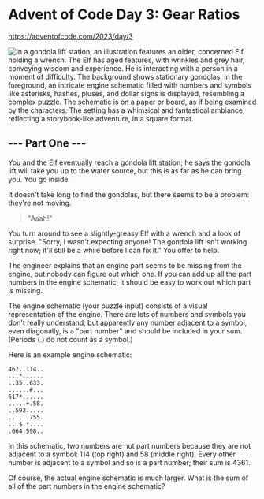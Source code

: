 # Advent of Code Day 3: Gear Ratios

https://adventofcode.com/2023/day/3

![In a gondola lift station, an illustration features an older, concerned Elf holding a wrench. The Elf has aged features, with wrinkles and grey hair, conveying wisdom and experience. He is interacting with a person in a moment of difficulty. The background shows stationary gondolas. In the foreground, an intricate engine schematic filled with numbers and symbols like asterisks, hashes, pluses, and dollar signs is displayed, resembling a complex puzzle. The schematic is on a paper or board, as if being examined by the characters. The setting has a whimsical and fantastical ambiance, reflecting a storybook-like adventure, in a square format.](DALLE.png)

## --- Part One ---

You and the Elf eventually reach a gondola lift station; he says the gondola lift will take you up to the water source, but this is as far as he can bring you. You go inside.

It doesn't take long to find the gondolas, but there seems to be a problem: they're not moving.

> "Aaah!"

You turn around to see a slightly-greasy Elf with a wrench and a look of surprise. "Sorry, I wasn't expecting anyone! The gondola lift isn't working right now; it'll still be a while before I can fix it." You offer to help.

The engineer explains that an engine part seems to be missing from the engine, but nobody can figure out which one. If you can add up all the part numbers in the engine schematic, it should be easy to work out which part is missing.

The engine schematic (your puzzle input) consists of a visual representation of the engine. There are lots of numbers and symbols you don't really understand, but apparently any number adjacent to a symbol, even diagonally, is a "part number" and should be included in your sum. (Periods (.) do not count as a symbol.)

Here is an example engine schematic:

```
467..114..
...*......
..35..633.
......#...
617*......
.....+.58.
..592.....
......755.
...$.*....
.664.598..
```

In this schematic, two numbers are not part numbers because they are not adjacent to a symbol: 114 (top right) and 58 (middle right). Every other number is adjacent to a symbol and so is a part number; their sum is 4361.

Of course, the actual engine schematic is much larger. What is the sum of all of the part numbers in the engine schematic?
